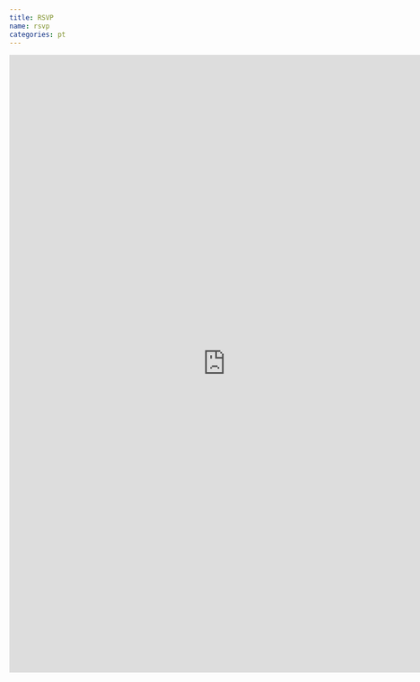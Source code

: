 ```yaml
---
title: RSVP
name: rsvp
categories: pt
---
```


<iframe
src="https://docs.google.com/forms/d/1jffrPiXqu4dx0vcw2bGp2oxr3_SWg31ify84qwyMvNA/viewform?embedded=true"
width="770" height="1100" frameborder="0" marginheight="0"
marginwidth="0">Carregando...</iframe>
